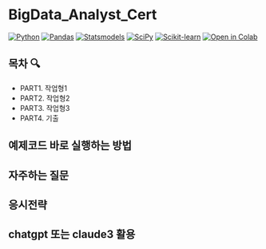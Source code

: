 # BigData_Analyst_Cert
 
[![Python](https://img.shields.io/badge/Python-3.10.12-blue)]()
[![Pandas](https://img.shields.io/badge/Pandas-2.0.3-orange)]()
[![Statsmodels](https://img.shields.io/badge/Statsmodels-0.14.1-green)]()
[![SciPy](https://img.shields.io/badge/SciPy-1.11.4-blue)]()
[![Scikit-learn](https://img.shields.io/badge/Scikit_learn-1.2.2-black)]()
[![Open in Colab](https://colab.research.google.com/assets/colab-badge.svg)](https://colab.research.google.com/)


## 목차 &#128269;
- PART1. 작업형1
- PART2. 작업형2
- PART3. 작업형3
- PART4. 기출

## 예제코드 바로 실행하는 방법


## 자주하는 질문


## 응시전략


## chatgpt 또는 claude3 활용
